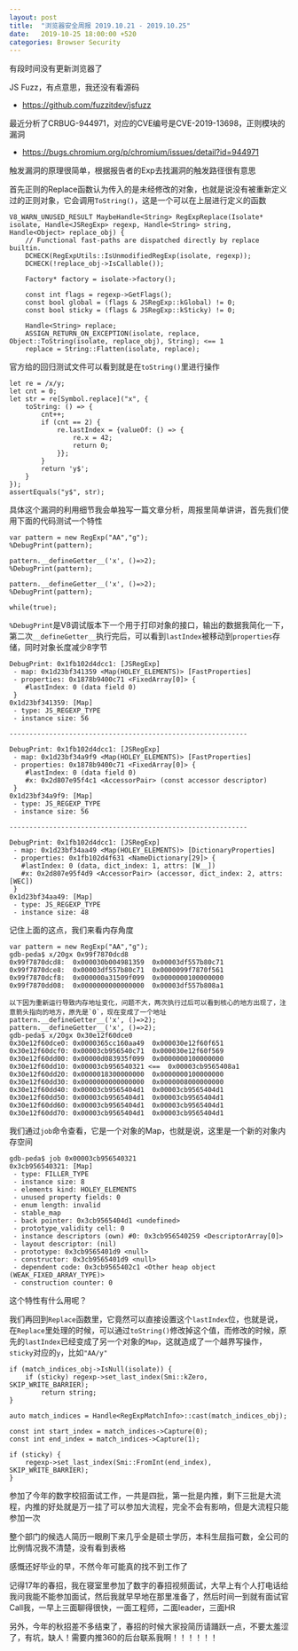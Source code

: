 ```yaml
---
layout: post
title:  "浏览器安全周报 2019.10.21 - 2019.10.25"
date:   2019-10-25 18:00:00 +520
categories: Browser Security
---
```


有段时间没有更新浏览器了

JS Fuzz，有点意思，我还没有看源码
- https://github.com/fuzzitdev/jsfuzz

最近分析了CRBUG-944971，对应的CVE编号是CVE-2019-13698，正则模块的漏洞
- https://bugs.chromium.org/p/chromium/issues/detail?id=944971

触发漏洞的原理很简单，根据报告者的Exp去找漏洞的触发路径很有意思

首先正则的Replace函数认为传入的是未经修改的对象，也就是说没有被重新定义过的正则对象，它会调用`ToString()`，这是一个可以在上层进行定义的函数
```
V8_WARN_UNUSED_RESULT MaybeHandle<String> RegExpReplace(Isolate* isolate, Handle<JSRegExp> regexp, Handle<String> string, Handle<Object> replace_obj) {
    // Functional fast-paths are dispatched directly by replace builtin.
    DCHECK(RegExpUtils::IsUnmodifiedRegExp(isolate, regexp));
    DCHECK(!replace_obj->IsCallable());

    Factory* factory = isolate->factory();

    const int flags = regexp->GetFlags();
    const bool global = (flags & JSRegExp::kGlobal) != 0;
    const bool sticky = (flags & JSRegExp::kSticky) != 0;

    Handle<String> replace;
    ASSIGN_RETURN_ON_EXCEPTION(isolate, replace, Object::ToString(isolate, replace_obj), String); <== 1
    replace = String::Flatten(isolate, replace);
```

官方给的回归测试文件可以看到就是在`toString()`里进行操作
```
let re = /x/y;
let cnt = 0;
let str = re[Symbol.replace]("x", {
    toString: () => {
        cnt++;
        if (cnt == 2) {
            re.lastIndex = {valueOf: () => {
                re.x = 42;
                return 0;
            }};
        }
        return 'y$';
    }
});
assertEquals("y$", str);
```

具体这个漏洞的利用细节我会单独写一篇文章分析，周报里简单讲讲，首先我们使用下面的代码测试一个特性
```
var pattern = new RegExp("AA","g");
%DebugPrint(pattern);

pattern.__defineGetter__('x', ()=>2);
%DebugPrint(pattern);

pattern.__defineGetter__('x', ()=>2);
%DebugPrint(pattern);

while(true);
```


`%DebugPrint`是V8调试版本下一个用于打印对象的接口，输出的数据我简化一下，第二次`__defineGetter__`执行完后，可以看到`lastIndex`被移动到`properties`存储，同时对象长度减少8字节
```
DebugPrint: 0x1fb102d4dcc1: [JSRegExp]
 - map: 0x1d23bf341359 <Map(HOLEY_ELEMENTS)> [FastProperties]
 - properties: 0x1878b9400c71 <FixedArray[0]> {
    #lastIndex: 0 (data field 0)
 }
0x1d23bf341359: [Map]
 - type: JS_REGEXP_TYPE
 - instance size: 56

------------------------------------------------------------

DebugPrint: 0x1fb102d4dcc1: [JSRegExp]
 - map: 0x1d23bf34a9f9 <Map(HOLEY_ELEMENTS)> [FastProperties]
 - properties: 0x1878b9400c71 <FixedArray[0]> {
    #lastIndex: 0 (data field 0)
    #x: 0x2d807e95f4c1 <AccessorPair> (const accessor descriptor)
 }
0x1d23bf34a9f9: [Map]
 - type: JS_REGEXP_TYPE
 - instance size: 56

------------------------------------------------------------

DebugPrint: 0x1fb102d4dcc1: [JSRegExp]
 - map: 0x1d23bf34aa49 <Map(HOLEY_ELEMENTS)> [DictionaryProperties]
 - properties: 0x1fb102d4f631 <NameDictionary[29]> {
   #lastIndex: 0 (data, dict_index: 1, attrs: [W__])
   #x: 0x2d807e95f4d9 <AccessorPair> (accessor, dict_index: 2, attrs: [WEC])
 }
0x1d23bf34aa49: [Map]
 - type: JS_REGEXP_TYPE
 - instance size: 48
```

记住上面的这点，我们来看内存角度
```
var pattern = new RegExp("AA","g");
gdb-peda$ x/20gx 0x99f7870dcd8
0x99f7870dcd8:	0x000030b004981359	0x00003df557b80c71
0x99f7870dce8:	0x00003df557b80c71	0x0000099f7870f561
0x99f7870dcf8:	0x000000a31509f099	0x0000000100000000
0x99f7870dd08:	0x0000000000000000	0x00003df557b808a1

以下因为重新运行导致内存地址变化，问题不大，两次执行过后可以看到核心的地方出现了，注意箭头指向的地方，原先是`0`，现在变成了一个地址
pattern.__defineGetter__('x', ()=>2);
pattern.__defineGetter__('x', ()=>2);
gdb-peda$ x/20gx 0x30e12f60dce0
0x30e12f60dce0:	0x0000365cc160aa49	0x000030e12f60f651
0x30e12f60dcf0:	0x00003cb956540c71	0x000030e12f60f569
0x30e12f60dd00:	0x00000d083935f099	0x0000000100000000
0x30e12f60dd10:	0x00003cb956540321 <==	0x00003cb9565408a1
0x30e12f60dd20:	0x0000018300000000	0x0000000100000000
0x30e12f60dd30:	0x0000000000000000	0x0000008000000000
0x30e12f60dd40:	0x00003cb9565404d1	0x00003cb9565404d1
0x30e12f60dd50:	0x00003cb9565404d1	0x00003cb9565404d1
0x30e12f60dd60:	0x00003cb9565404d1	0x00003cb9565404d1
0x30e12f60dd70:	0x00003cb9565404d1	0x00003cb9565404d1
```

我们通过`job`命令查看，它是一个对象的Map，也就是说，这里是一个新的对象内存空间
```
gdb-peda$ job 0x00003cb956540321
0x3cb956540321: [Map]
 - type: FILLER_TYPE
 - instance size: 8
 - elements kind: HOLEY_ELEMENTS
 - unused property fields: 0
 - enum length: invalid
 - stable_map
 - back pointer: 0x3cb9565404d1 <undefined>
 - prototype_validity cell: 0
 - instance descriptors (own) #0: 0x3cb956540259 <DescriptorArray[0]>
 - layout descriptor: (nil)
 - prototype: 0x3cb9565401d9 <null>
 - constructor: 0x3cb9565401d9 <null>
 - dependent code: 0x3cb9565402c1 <Other heap object (WEAK_FIXED_ARRAY_TYPE)>
 - construction counter: 0
```

这个特性有什么用呢？

我们再回到`Replace`函数里，它竟然可以直接设置这个`lastIndex`位，也就是说，在`Replace`里处理的时候，可以通过`toString()`修改掉这个值，而修改的时候，原先的`lastIndex`已经变成了另一个对象的`Map`，这就造成了一个越界写操作，`sticky`对应的`y`，比如`"AA/y"`
```
if (match_indices_obj->IsNull(isolate)) {
    if (sticky) regexp->set_last_index(Smi::kZero, SKIP_WRITE_BARRIER);
        return string;
}

auto match_indices = Handle<RegExpMatchInfo>::cast(match_indices_obj);

const int start_index = match_indices->Capture(0);
const int end_index = match_indices->Capture(1);

if (sticky) {
    regexp->set_last_index(Smi::FromInt(end_index), SKIP_WRITE_BARRIER);
}
```

参加了今年的数字校招面试工作，一共是四批，第一批是内推，剩下三批是大流程，内推的好处就是万一挂了可以参加大流程，完全不会有影响，但是大流程只能参加一次

整个部门的候选人简历一眼刷下来几乎全是硕士学历，本科生屈指可数，全公司的比例情况我不清楚，没有看到表格

感慨还好毕业的早，不然今年可能真的找不到工作了

记得17年的春招，我在寝室里参加了数字的春招视频面试，大早上有个人打电话给我问我能不能参加面试，然后我就早早地在那里准备了，然后时间一到就有面试官Call我，一早上三面聊得很快，一面工程师，二面leader，三面HR

另外，今年的秋招差不多结束了，春招的时候大家投简历请踊跃一点，不要太羞涩了，有坑，缺人！需要内推360的后台联系我啊！！！！！！